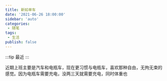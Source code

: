 ```yaml
---
title: 新如单车
date: '2021-06-26 18:00:00'
sidebar: 'auto'
categories:
 - 随笔
tags:
 - 生活
publish: false
---
```


:::tip
最近
:::

近期上班主要是汽车和电瓶车，现在更习惯与电瓶车，喜欢那种自由，无拘无束的感觉。因为电瓶车需要充电，没两三天就需要充电，同时体重也
